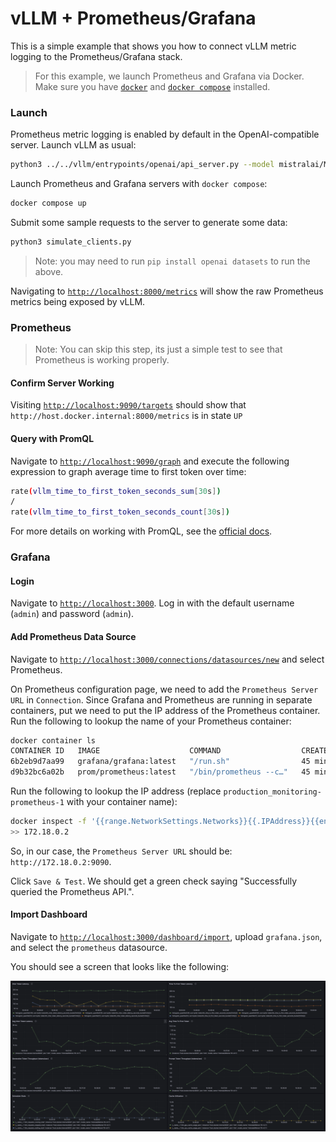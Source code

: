 # vLLM + Prometheus/Grafana 

This is a simple example that shows you how to connect vLLM metric logging to the Prometheus/Grafana stack.

> For this example, we launch Prometheus and Grafana via Docker. Make sure you have [`docker`](https://docs.docker.com/engine/install/) and [`docker compose`](https://docs.docker.com/compose/install/linux/#install-using-the-repository) installed.

### Launch

Prometheus metric logging is enabled by default in the OpenAI-compatible server. Launch vLLM as usual:
```bash
python3 ../../vllm/entrypoints/openai/api_server.py --model mistralai/Mistral-7B-v0.1 --max-model-len 2048
```

Launch Prometheus and Grafana servers with `docker compose`:
```bash
docker compose up
```

Submit some sample requests to the server to generate some data:
```bash
python3 simulate_clients.py
```

> Note: you may need to run `pip install openai datasets` to run the above.

Navigating to [`http://localhost:8000/metrics`](http://localhost:8000/metrics) will show the raw Prometheus metrics being exposed by vLLM.

### Prometheus

> Note: You can skip this step, its just a simple test to see that Prometheus is working properly.

#### Confirm Server Working
Visiting [`http://localhost:9090/targets`](http://localhost:9090/targets) should show that `http://host.docker.internal:8000/metrics` is in state `UP`


#### Query with PromQL
Navigate to [`http://localhost:9090/graph`](http://localhost:9090/graph) and execute the following expression to graph average time to first token over time:

```bash
rate(vllm_time_to_first_token_seconds_sum[30s])
/
rate(vllm_time_to_first_token_seconds_count[30s])
```

For more details on working with PromQL, see the [official docs](https://prometheus.io/docs/prometheus/latest/querying/basics/).

### Grafana

#### Login
Navigate to [`http://localhost:3000`](http://localhost:3000). Log in with the default username (`admin`) and password (`admin`).

#### Add Prometheus Data Source

Navigate to [`http://localhost:3000/connections/datasources/new`](http://localhost:3000/connections/datasources/new) and select Prometheus. 

On Prometheus configuration page, we need to add the `Prometheus Server URL` in `Connection`. Since Grafana and Prometheus are running in separate containers, put we need to put the IP address of the Prometheus container. Run the following to lookup the name of your Prometheus container:

```bash
docker container ls
CONTAINER ID   IMAGE                    COMMAND                  CREATED          STATUS          PORTS                                       NAMES
6b2eb9d7aa99   grafana/grafana:latest   "/run.sh"                45 minutes ago   Up 45 minutes   0.0.0.0:3000->3000/tcp, :::3000->3000/tcp   production_monitoring-grafana-1
d9b32bc6a02b   prom/prometheus:latest   "/bin/prometheus --c…"   45 minutes ago   Up 45 minutes   0.0.0.0:9090->9090/tcp, :::9090->9090/tcp   production_monitoring-prometheus-1
```

Run the following to lookup the IP address (replace `production_monitoring-prometheus-1` with your container name):
```bash 
docker inspect -f '{{range.NetworkSettings.Networks}}{{.IPAddress}}{{end}}' production_monitoring-prometheus-1
>> 172.18.0.2
```

So, in our case, the `Prometheus Server URL` should be: `http://172.18.0.2:9090`.

Click `Save & Test`. We should get a green check saying "Successfully queried the Prometheus API.".

#### Import Dashboard 

Navigate to [`http://localhost:3000/dashboard/import`](http://localhost:3000/dashboard/import), upload `grafana.json`, and select the `prometheus` datasource.

You should see a screen that looks like the following:

![Grafana Dashboard Image](images/grafana-dashboard.png)
